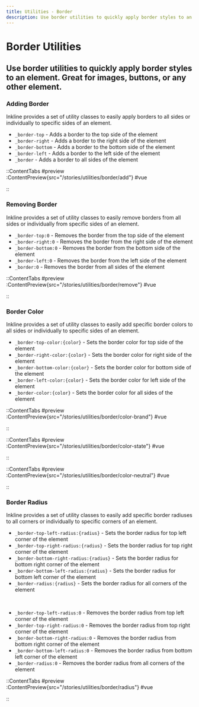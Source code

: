 ```yaml
---
title: Utilities - Border
description: Use border utilities to quickly apply border styles to an element. Great for images, buttons, or any other element. 
---
```


# Border Utilities
## Use border utilities to quickly apply border styles to an element. Great for images, buttons, or any other element.

### Adding Border
Inkline provides a set of utility classes to easily apply borders to all sides or individually to specific sides of an element.

- `_border-top` - Adds a border to the top side of the element
- `_border-right` - Adds a border to the right side of the element
- `_border-bottom` - Adds a border to the bottom side of the element
- `_border-left` - Adds a border to the left side of the element
- `_border` - Adds a border to all sides of the element

::ContentTabs
#preview
:ContentPreview{src="/stories/utilities/border/add"}
#vue
<!-- Autodocs{src="@inkline/inkline/stories/utilities/border/add.vue" lang="vue"} -->
::


### Removing Border
Inkline provides a set of utility classes to easily remove borders from all sides or individually from specific sides of an element.

- `_border-top:0` - Removes the border from the top side of the element
- `_border-right:0` - Removes the border from the right side of the element
- `_border-bottom:0` - Removes the border from the bottom side of the element
- `_border-left:0` - Removes the border from the left side of the element
- `_border:0` - Removes the border from all sides of the element

::ContentTabs
#preview
:ContentPreview{src="/stories/utilities/border/remove"}
#vue
<!-- Autodocs{src="@inkline/inkline/stories/utilities/border/remove.vue" lang="vue"} -->
::


### Border Color
Inkline provides a set of utility classes to easily add specific border colors to all sides or individually to specific sides of an element.

- `_border-top-color:{color}` - Sets the border color for top side of the element
- `_border-right-color:{color}` - Sets the border color for right side of the element
- `_border-bottom-color:{color}` - Sets the border color for bottom side of the element
- `_border-left-color:{color}` - Sets the border color for left side of the element
- `_border-color:{color}` - Sets the border color for all sides of the element

::ContentTabs
#preview
:ContentPreview{src="/stories/utilities/border/color-brand"}
#vue
<!-- Autodocs{src="@inkline/inkline/stories/utilities/border/color-brand.vue" lang="vue"} -->
::

::ContentTabs
#preview
:ContentPreview{src="/stories/utilities/border/color-state"}
#vue
<!-- Autodocs{src="@inkline/inkline/stories/utilities/border/color-state.vue" lang="vue"} -->
::

::ContentTabs
#preview
:ContentPreview{src="/stories/utilities/border/color-neutral"}
#vue
<!-- Autodocs{src="@inkline/inkline/stories/utilities/border/color-neutral.vue" lang="vue"} -->
::

### Border Radius
Inkline provides a set of utility classes to easily add specific border radiuses to all corners or individually to specific corners of an element.

- `_border-top-left-radius:{radius}` - Sets the border radius for top left corner of the element
- `_border-top-right-radius:{radius}` - Sets the border radius for top right corner of the element
- `_border-bottom-right-radius:{radius}` - Sets the border radius for bottom right corner of the element
- `_border-bottom-left-radius:{radius}` - Sets the border radius for bottom left corner of the element
- `_border-radius:{radius}` - Sets the border radius for all corners of the element

<br/>

- `_border-top-left-radius:0` - Removes the border radius from top left corner of the element
- `_border-top-right-radius:0` - Removes the border radius from top right corner of the element
- `_border-bottom-right-radius:0` - Removes the border radius from bottom right corner of the element
- `_border-bottom-left-radius:0` - Removes the border radius from bottom left corner of the element
- `_border-radius:0` - Removes the border radius from all corners of the element

::ContentTabs
#preview
:ContentPreview{src="/stories/utilities/border/radius"}
#vue
<!-- Autodocs{src="@inkline/inkline/stories/utilities/border/radius.vue" lang="vue"} -->
::
